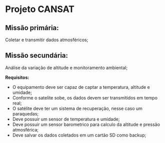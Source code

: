 # Projeto CANSAT

## Missão primária:  
Coletar e transmitir dados atmosféricos;

## Missão secundária:
Análise da variação de altitude e monitoramento ambiental;

**Requisitos:**
- O equipamento deve ser capaz de captar a temperatura, altitude e umidade;
- Conforme o satelite sobe, os dados devem ser transmitidos em tempo real;
- O satélite deve ter um sistema de recuperação, nesse caso um paraquedas;
- Deve possuir um sensor de temperatura e umidade;
- Deve possuir um sensor barometrico para calculo da altitude e pressão atmosférica;
- Deve salvar os dados coletados em um cartão SD como backup;
